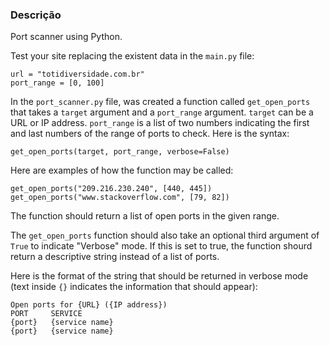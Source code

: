 ### Descrição

Port scanner using Python.

Test your site replacing the existent data in the `main.py` file:
```
url = "totidiversidade.com.br"
port_range = [0, 100]
```

In the `port_scanner.py` file,  was created a function called `get_open_ports` that takes a `target` argument and a `port_range` argument. `target` can be a URL or IP address. `port_range` is a list of two numbers indicating the first and last numbers of the range of ports to check.
Here is the syntax:
```
get_open_ports(target, port_range, verbose=False)
```
Here are examples of how the function may be called:
```
get_open_ports("209.216.230.240", [440, 445])
get_open_ports("www.stackoverflow.com", [79, 82])
```

The function should return a list of open ports in the given range.

The `get_open_ports` function should also take an optional third argument of `True` to indicate "Verbose" mode. If this is set to true, the function shourd return a descriptive string instead of a list of ports.

Here is the format of the string that should be returned in verbose mode (text inside `{}` indicates the information that should appear):
```
Open ports for {URL} ({IP address})
PORT     SERVICE
{port}   {service name}
{port}   {service name}

